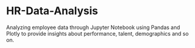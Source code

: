 # HR-Data-Analysis
Analyzing employee data through Jupyter Notebook using Pandas and Plotly to provide insights about performance, talent, demographics and so on.
